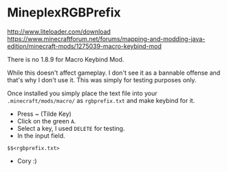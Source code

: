 # MineplexRGBPrefix
http://www.liteloader.com/download
https://www.minecraftforum.net/forums/mapping-and-modding-java-edition/minecraft-mods/1275039-macro-keybind-mod

There is no 1.8.9 for Macro Keybind Mod.

While this doesn't affect gameplay. I don't see it as a bannable offense and that's why I don't use it. This was simply for testing purposes only.

Once installed you simply place the text file into your `.minecraft/mods/macro/` as `rgbprefix.txt` and make keybind for it.

- Press ~ (Tilde Key)
- Click on the green `A`.
- Select a key, I used `DELETE` for testing.
- In the input field.

```
$$<rgbprefix.txt>
```

- Cory :)
